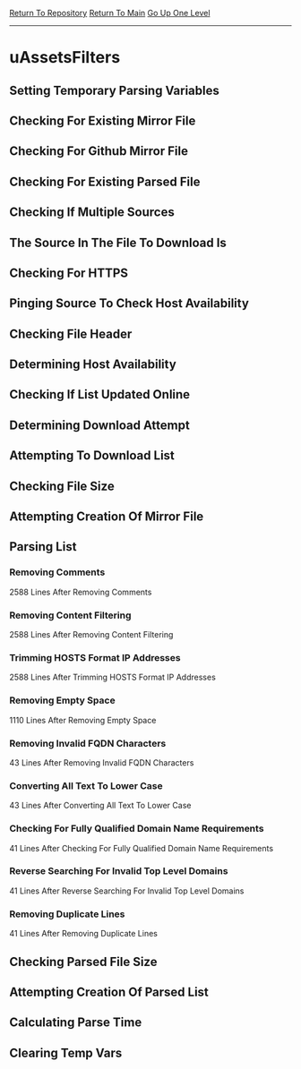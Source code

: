 [Return To Repository](https://github.com/deathbybandaid/piholeparser/)
[Return To Main](https://github.com/deathbybandaid/piholeparser/blob/master/RecentRunLogs/Mainlog.md)
[Go Up One Level](https://github.com/deathbybandaid/piholeparser/blob/master/RecentRunLogs/TopLevelScripts/30-Processing-Blacklists.md)
____________________________________
# uAssetsFilters
## Setting Temporary Parsing Variables
## Checking For Existing Mirror File
## Checking For Github Mirror File
## Checking For Existing Parsed File
## Checking If Multiple Sources
## The Source In The File To Download Is
## Checking For HTTPS
## Pinging Source To Check Host Availability
## Checking File Header
## Determining Host Availability
## Checking If List Updated Online
## Determining Download Attempt
## Attempting To Download List
## Checking File Size
## Attempting Creation Of Mirror File
## Parsing List
### Removing Comments
2588 Lines After Removing Comments
### Removing Content Filtering
2588 Lines After Removing Content Filtering
### Trimming HOSTS Format IP Addresses
2588 Lines After Trimming HOSTS Format IP Addresses
### Removing Empty Space
1110 Lines After Removing Empty Space
### Removing Invalid FQDN Characters
43 Lines After Removing Invalid FQDN Characters
### Converting All Text To Lower Case
43 Lines After Converting All Text To Lower Case
### Checking For Fully Qualified Domain Name Requirements
41 Lines After Checking For Fully Qualified Domain Name Requirements
### Reverse Searching For Invalid Top Level Domains
41 Lines After Reverse Searching For Invalid Top Level Domains
### Removing Duplicate Lines
41 Lines After Removing Duplicate Lines
## Checking Parsed File Size
## Attempting Creation Of Parsed List
## Calculating Parse Time
## Clearing Temp Vars
